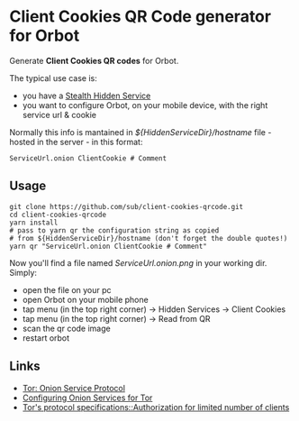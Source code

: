 # Client Cookies QR Code generator for Orbot

Generate **Client Cookies QR codes** for Orbot.

The typical use case is:
* you have a [Stealth Hidden Service](https://www.torproject.org/docs/tor-manual.html.en#HiddenServiceAuthorizeClient)
* you want to configure Orbot, on your mobile device, with the right service url & cookie

Normally this info is mantained in _${HiddenServiceDir}/hostname_ file - hosted in the server - in this format:

```shell
ServiceUrl.onion ClientCookie # Comment
```

## Usage

```shell
git clone https://github.com/sub/client-cookies-qrcode.git
cd client-cookies-qrcode
yarn install
# pass to yarn qr the configuration string as copied
# from ${HiddenServiceDir}/hostname (don't forget the double quotes!)
yarn qr "ServiceUrl.onion ClientCookie # Comment"
```

Now you'll find a file named _ServiceUrl.onion.png_ in your working dir.
Simply:
- open the file on your pc
- open Orbot on your mobile phone
- tap menu (in the top right corner) -> Hidden Services -> Client Cookies
- tap menu (in the top right corner)  -> Read from QR
- scan the qr code image
- restart orbot

## Links
- [Tor: Onion Service Protocol](https://www.torproject.org/docs/onion-services.html.en)
- [Configuring Onion Services for Tor](https://www.torproject.org/docs/tor-onion-service)
- [Tor's protocol specifications::Authorization for limited number of clients](https://gitweb.torproject.org/torspec.git/tree/rend-spec-v2.txt#n928)

